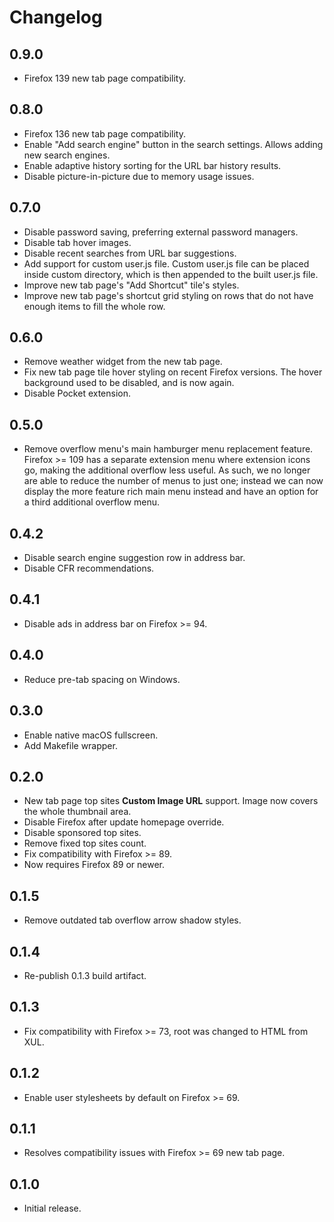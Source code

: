 # Changelog

## 0.9.0

* Firefox 139 new tab page compatibility.

## 0.8.0

* Firefox 136 new tab page compatibility.
* Enable "Add search engine" button in the search settings. Allows adding new search engines.
* Enable adaptive history sorting for the URL bar history results.
* Disable picture-in-picture due to memory usage issues.

## 0.7.0

* Disable password saving, preferring external password managers.
* Disable tab hover images.
* Disable recent searches from URL bar suggestions.
* Add support for custom user.js file. Custom user.js file can be placed inside custom directory, which
  is then appended to the built user.js file.
* Improve new tab page's "Add Shortcut" tile's styles.
* Improve new tab page's shortcut grid styling on rows that do not have enough items to fill the whole row.

## 0.6.0

* Remove weather widget from the new tab page.
* Fix new tab page tile hover styling on recent Firefox versions. The hover background used to be disabled, and
  is now again.
* Disable Pocket extension.

## 0.5.0

* Remove overflow menu's main hamburger menu replacement feature. Firefox >= 109 has a separate extension menu
  where extension icons go, making the additional overflow less useful. As such, we no longer are able to reduce
  the number of menus to just one; instead we can now display the more feature rich main menu instead and have an
  option for a third additional overflow menu.

## 0.4.2

* Disable search engine suggestion row in address bar.
* Disable CFR recommendations.

## 0.4.1

* Disable ads in address bar on Firefox >= 94.

## 0.4.0

* Reduce pre-tab spacing on Windows.

## 0.3.0

* Enable native macOS fullscreen.
* Add Makefile wrapper.

## 0.2.0

* New tab page top sites **Custom Image URL** support.
  Image now covers the whole thumbnail area.
* Disable Firefox after update homepage override.
* Disable sponsored top sites.
* Remove fixed top sites count.
* Fix compatibility with Firefox >= 89.
* Now requires Firefox 89 or newer.

## 0.1.5

* Remove outdated tab overflow arrow shadow styles.

## 0.1.4

* Re-publish 0.1.3 build artifact.

## 0.1.3

* Fix compatibility with Firefox >= 73, root was changed to HTML from XUL.

## 0.1.2

* Enable user stylesheets by default on Firefox >= 69.

## 0.1.1

* Resolves compatibility issues with Firefox >= 69 new tab page.

## 0.1.0

* Initial release.
